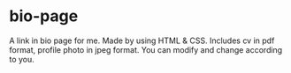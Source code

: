 # bio-page
A link in bio page for me.
Made by using HTML & CSS.
Includes cv in pdf format, profile photo in jpeg format.
You can modify and change according to you.
